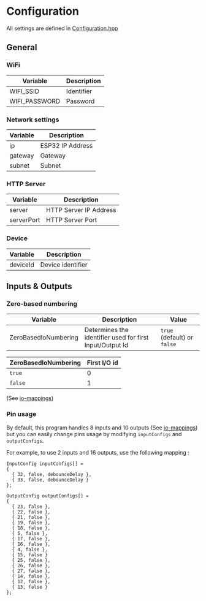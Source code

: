 # Configuration

All settings are defined in [Configuration.hpp](src/Configuration.hpp)

## General
### WiFi
|Variable| Description |
|------|-------------|
|WIFI_SSID| Identifier  |
|WIFI_PASSWORD| Password    |

### Network settings
|Variable| Description      |
|------|------------------|
|ip| ESP32 IP Address |
|gateway| Gateway          |
|subnet| Subnet           |

### HTTP Server
|Variable| Description            |
|------|------------------------|
|server| HTTP Server IP Address |
|serverPort| HTTP Server Port       |

### Device
| Variable   | Description       |
|------------|-------------------|
| deviceId   | Device identifier |

## Inputs & Outputs

### Zero-based numbering
| Variable             | Description                                              | Value                       |
|----------------------|----------------------------------------------------------|-----------------------------|
| ZeroBasedIoNumbering | Determines the identifier used for first Input/Output Id | `true` (default) or `false` |

| ZeroBasedIoNumbering | First I/O id |
|----------------------|--------------|
| `true`               | 0            |
| `false`              | 1            |

(See [io-mappings](io-mappings.md))

### Pin usage
By default, this program handles 8 inputs and 10 outputs (See [io-mappings](io-mappings.md)) but you can easily change pins usage by modifying ``inputConfigs`` and ``outputConfigs``.

For example, to use 2 inputs and 16 outputs, use the following mapping :
```
InputConfig inputConfigs[] =
{
  { 32, false, debounceDelay },
  { 33, false, debounceDelay }
};

OutputConfig outputConfigs[] =
{
  { 23, false },
  { 22, false },
  { 21, false },
  { 19, false },
  { 18, false },
  { 5, false },
  { 17, false },
  { 16, false },
  { 4, false },
  { 15, false }
  { 25, false },
  { 26, false },
  { 27, false },
  { 14, false },
  { 12, false },
  { 13, false }
};
```

